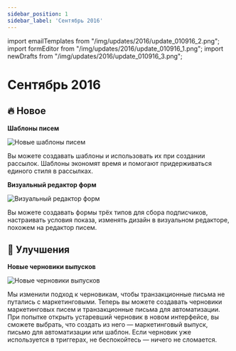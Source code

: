 ```yaml
---
sidebar_position: 1
sidebar_label: 'Сентябрь 2016'
---
```


import emailTemplates from "/img/updates/2016/update_010916_2.png";
import formEditor from "/img/updates/2016/update_010916_1.png";
import newDrafts from "/img/updates/2016/update_010916_3.png";

# Сентябрь 2016

## 🔥 Новое

**Шаблоны писем**

<p align="left">
    <img src={emailTemplates} alt="Новые шаблоны писем" />
</p>

Вы можете создавать шаблоны и использовать их при создании рассылок. Шаблоны экономят время и помогают придерживаться единого стиля в рассылках.

**Визуальный редактор форм**

<p align="left">
    <img src={formEditor} alt="Визуальный редактор форм" />
</p>

Вы можете создавать формы трёх типов для сбора подписчиков, настраивать условия показа, изменять дизайн в визуальном редакторе, похожем на редактор писем.

## 🚀 Улучшения

**Новые черновики выпусков**

<p align="left">
    <img src={newDrafts} alt="Новые черновики выпусков" />
</p>
Мы изменили подход к черновикам, чтобы транзакционные письма не путались с маркетинговыми. Теперь вы можете создавать черновики маркетинговых писем и транзакционные письма для автоматизации. При попытке открыть устаревший черновик в новом интерфейсе, вы сможете выбрать, что создать из него — маркетинговый выпуск, письмо для автоматизации или шаблон. Если черновик уже используется в триггерах, не беспокойтесь — ничего не сломается.
